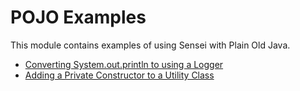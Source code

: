 # POJO Examples

This module contains examples of using Sensei with Plain Old Java.

- [Converting System.out.println to using a Logger](src/test/java/logging)
- [Adding a Private Constructor to a Utility Class](src/test/java/privateconstructors)
